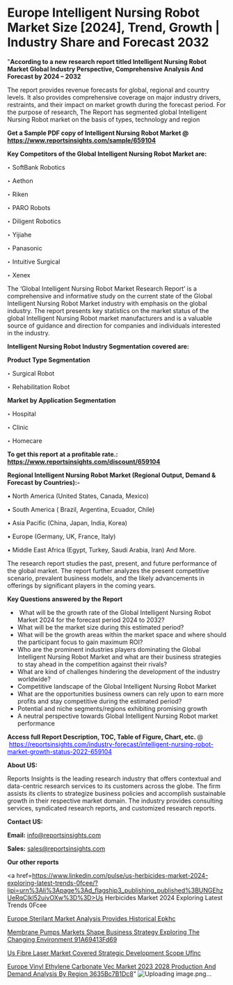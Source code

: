 # Europe Intelligent Nursing Robot Market Size [2024], Trend, Growth | Industry Share and Forecast 2032

"<strong>According to a new research report titled Intelligent Nursing Robot Market Global Industry Perspective, Comprehensive Analysis And Forecast by 2024 – 2032</strong>

The report provides revenue forecasts for global, regional and country levels. It also provides comprehensive coverage on major industry drivers, restraints, and their impact on market growth during the forecast period. For the purpose of research, The Report has segmented global Intelligent Nursing Robot market on the basis of types, technology and region

<strong>Get a Sample PDF copy of Intelligent Nursing Robot Market </strong><strong>@<a href=https://www.reportsinsights.com/sample/659104 style=color:#0000ff;> https://www.reportsinsights.com/sample/659104</a></strong></font>

<strong>Key Competitors of the Global Intelligent Nursing Robot Market are:</strong>

‣ SoftBank Robotics

‣ Aethon

‣ Riken

‣ PARO Robots

‣ Diligent Robotics

‣ Yijiahe

‣ Panasonic

‣ Intuitive Surgical

‣ Xenex

The ‘Global Intelligent Nursing Robot Market Research Report’ is a comprehensive and informative study on the current state of the Global Intelligent Nursing Robot Market industry with emphasis on the global industry. The report presents key statistics on the market status of the global Intelligent Nursing Robot market manufacturers and is a valuable source of guidance and direction for companies and individuals interested in the industry.

<strong>Intelligent Nursing Robot Industry Segmentation covered are:</strong>

<strong>Product Type Segmentation</strong>

‣ Surgical Robot

‣ Rehabilitation Robot

<strong>Market by Application Segmentation</strong>

‣ Hospital

‣ Clinic

‣ Homecare

<strong>To get this report at a profitable rate.: <a href=https://www.reportsinsights.com/discount/659104 style=color:#0000ff;>https://www.reportsinsights.com/discount/659104</a></strong></font>

<strong>Regional Intelligent Nursing Robot Market (Regional Output, Demand &amp; Forecast by Countries):-</strong>

• North America (United States, Canada, Mexico)

• South America ( Brazil, Argentina, Ecuador, Chile)

• Asia Pacific (China, Japan, India, Korea)

• Europe (Germany, UK, France, Italy)

• Middle East Africa (Egypt, Turkey, Saudi Arabia, Iran) And More.

The research report studies the past, present, and future performance of the global market. The report further analyzes the present competitive scenario, prevalent business models, and the likely advancements in offerings by significant players in the coming years.

<strong>Key Questions answered by the Report</strong>
<ul>
  <li> What will be the growth rate of the Global Intelligent Nursing Robot Market 2024 for the forecast period 2024 to 2032?</li>
  <li>What will be the market size during this estimated period?</li>
  <li>What will be the growth areas within the market space and where should the participant focus to gain maximum ROI?</li>
  <li>Who are the prominent industries players dominating the Global Intelligent Nursing Robot Market and what are their business strategies to stay ahead in the competition against their rivals?</li>
  <li>What are kind of challenges hindering the development of the industry worldwide?</li>
  <li>Competitive landscape of the Global Intelligent Nursing Robot Market</li>
  <li>What are the opportunities business owners can rely upon to earn more profits and stay competitive during the estimated period?</li>
  <li>Potential and niche segments/regions exhibiting promising growth</li>
  <li>A neutral perspective towards Global Intelligent Nursing Robot market performance</li>
</ul>
<strong>Access full Report Description, TOC, Table of Figure, Chart, etc. </strong>@  <a href=https://reportsinsights.com/industry-forecast/intelligent-nursing-robot-market-growth-status-2022-659104 style=color:#0000ff;>https://reportsinsights.com/industry-forecast/intelligent-nursing-robot-market-growth-status-2022-659104</a></font>

<strong><strong>About US</strong>:</strong>

Reports Insights is the leading research industry that offers contextual and data-centric research services to its customers across the globe. The firm assists its clients to strategize business policies and accomplish sustainable growth in their respective market domain. The industry provides consulting services, syndicated research reports, and customized research reports.

<strong>Contact US:</strong>

<p class=""""><b>Email:</b> <a href=mailto:info@reportsinsights.com>info@reportsinsights.com</a></p>
<p class=""""><b>Sales:</b> <a href=mailto:sales@reportsinsights.com>sales@reportsinsights.com</a></p>

<strong>Our other reports</strong>

<a href=https://www.linkedin.com/pulse/us-herbicides-market-2024-exploring-latest-trends-0fcee/?lipi=urn%3Ali%3Apage%3Ad_flagship3_publishing_published%3BUNGEhzUeRqCIkl52uivOXw%3D%3D>Us Herbicides Market 2024 Exploring Latest Trends 0Fcee</a>

<a href=https://www.linkedin.com/pulse/europe-sterilant-market-analysis-provides-historical-epkhc/>Europe Sterilant Market Analysis Provides Historical Epkhc</a>

<a href=https://medium.com/@tidke9676/membrane-pumps-markets-shape-business-strategy-exploring-the-changing-environment-91a69413fd69>Membrane Pumps Markets Shape Business Strategy Exploring The Changing Environment 91A69413Fd69</a>

<a href=https://www.linkedin.com/pulse/us-fibre-laser-market-covered-strategic-development-scope-uflnc/>Us Fibre Laser Market Covered Strategic Development Scope Uflnc</a>

<a href=https://medium.com/@aryawankhede943/europe-vinyl-ethylene-carbonate-vec-market-2023-2028-production-and-demand-analysis-by-region-3635bc7b1dc8>Europe Vinyl Ethylene Carbonate Vec Market 2023 2028 Production And Demand Analysis By Region 3635Bc7B1Dc8</a>"
![Uploading image.png…]()
